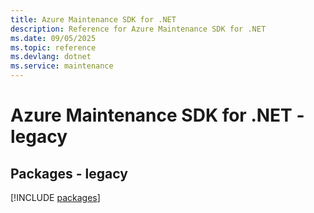 ```yaml
---
title: Azure Maintenance SDK for .NET
description: Reference for Azure Maintenance SDK for .NET
ms.date: 09/05/2025
ms.topic: reference
ms.devlang: dotnet
ms.service: maintenance
---
```

# Azure Maintenance SDK for .NET - legacy
## Packages - legacy
[!INCLUDE [packages](maintenance-index.md)]